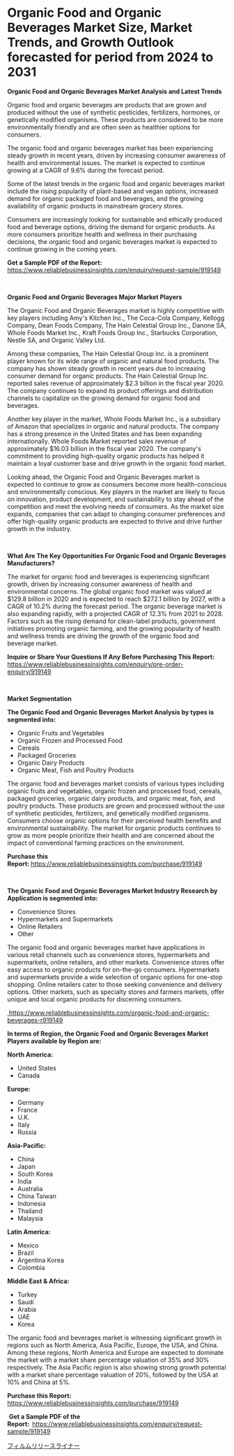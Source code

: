 <p><h1>Organic Food and Organic Beverages Market Size, Market Trends, and Growth Outlook forecasted for period from 2024 to 2031</h1></p><p><strong>Organic Food and Organic Beverages Market Analysis and Latest Trends</strong></p>
<p><p>Organic food and organic beverages are products that are grown and produced without the use of synthetic pesticides, fertilizers, hormones, or genetically modified organisms. These products are considered to be more environmentally friendly and are often seen as healthier options for consumers.</p><p>The organic food and organic beverages market has been experiencing steady growth in recent years, driven by increasing consumer awareness of health and environmental issues. The market is expected to continue growing at a CAGR of 9.6% during the forecast period.</p><p>Some of the latest trends in the organic food and organic beverages market include the rising popularity of plant-based and vegan options, increased demand for organic packaged food and beverages, and the growing availability of organic products in mainstream grocery stores.</p><p>Consumers are increasingly looking for sustainable and ethically produced food and beverage options, driving the demand for organic products. As more consumers prioritize health and wellness in their purchasing decisions, the organic food and organic beverages market is expected to continue growing in the coming years.</p></p>
<p><strong>Get a Sample PDF of the Report:&nbsp;</strong> <a href="https://www.reliablebusinessinsights.com/enquiry/request-sample/919149">https://www.reliablebusinessinsights.com/enquiry/request-sample/919149</a></p>
<p>&nbsp;</p>
<p><strong>Organic Food and Organic Beverages Major Market Players</strong></p>
<p><p>The Organic Food and Organic Beverages market is highly competitive with key players including Amy's Kitchen Inc., The Coca-Cola Company, Kellogg Company, Dean Foods Company, The Hain Celestial Group Inc., Danone SA, Whole Foods Market Inc., Kraft Foods Group Inc., Starbucks Corporation, Nestle SA, and Organic Valley Ltd.</p><p>Among these companies, The Hain Celestial Group Inc. is a prominent player known for its wide range of organic and natural food products. The company has shown steady growth in recent years due to increasing consumer demand for organic products. The Hain Celestial Group Inc. reported sales revenue of approximately $2.3 billion in the fiscal year 2020. The company continues to expand its product offerings and distribution channels to capitalize on the growing demand for organic food and beverages.</p><p>Another key player in the market, Whole Foods Market Inc., is a subsidiary of Amazon that specializes in organic and natural products. The company has a strong presence in the United States and has been expanding internationally. Whole Foods Market reported sales revenue of approximately $16.03 billion in the fiscal year 2020. The company's commitment to providing high-quality organic products has helped it maintain a loyal customer base and drive growth in the organic food market.</p><p>Looking ahead, the Organic Food and Organic Beverages market is expected to continue to grow as consumers become more health-conscious and environmentally conscious. Key players in the market are likely to focus on innovation, product development, and sustainability to stay ahead of the competition and meet the evolving needs of consumers. As the market size expands, companies that can adapt to changing consumer preferences and offer high-quality organic products are expected to thrive and drive further growth in the industry.</p></p>
<p>&nbsp;</p>
<p><strong>What Are The Key Opportunities For Organic Food and Organic Beverages Manufacturers?</strong></p>
<p><p>The market for organic food and beverages is experiencing significant growth, driven by increasing consumer awareness of health and environmental concerns. The global organic food market was valued at $129.8 billion in 2020 and is expected to reach $272.1 billion by 2027, with a CAGR of 10.2% during the forecast period. The organic beverage market is also expanding rapidly, with a projected CAGR of 12.3% from 2021 to 2028. Factors such as the rising demand for clean-label products, government initiatives promoting organic farming, and the growing popularity of health and wellness trends are driving the growth of the organic food and beverage market.</p></p>
<p><strong>Inquire or Share Your Questions If Any Before Purchasing This Report:</strong> <a href="https://www.reliablebusinessinsights.com/enquiry/pre-order-enquiry/919149">https://www.reliablebusinessinsights.com/enquiry/pre-order-enquiry/919149</a></p>
<p>&nbsp;</p>
<p><strong>Market Segmentation</strong></p>
<p><strong>The Organic Food and Organic Beverages Market Analysis by types is segmented into:</strong></p>
<p><ul><li>Organic Fruits and Vegetables</li><li>Organic Frozen and Processed Food</li><li>Cereals</li><li>Packaged Groceries</li><li>Organic Dairy Products</li><li>Organic Meat, Fish and Poultry Products</li></ul></p>
<p><p>The organic food and beverages market consists of various types including organic fruits and vegetables, organic frozen and processed food, cereals, packaged groceries, organic dairy products, and organic meat, fish, and poultry products. These products are grown and processed without the use of synthetic pesticides, fertilizers, and genetically modified organisms. Consumers choose organic options for their perceived health benefits and environmental sustainability. The market for organic products continues to grow as more people prioritize their health and are concerned about the impact of conventional farming practices on the environment.</p></p>
<p><strong>Purchase this Report:&nbsp;</strong><a href="https://www.reliablebusinessinsights.com/purchase/919149">https://www.reliablebusinessinsights.com/purchase/919149</a></p>
<p>&nbsp;</p>
<p><strong>The Organic Food and Organic Beverages Market Industry Research by Application is segmented into:</strong></p>
<p><ul><li>Convenience Stores</li><li>Hypermarkets and Supermarkets</li><li>Online Retailers</li><li>Other</li></ul></p>
<p><p>The organic food and organic beverages market have applications in various retail channels such as convenience stores, hypermarkets and supermarkets, online retailers, and other markets. Convenience stores offer easy access to organic products for on-the-go consumers. Hypermarkets and supermarkets provide a wide selection of organic options for one-stop shopping. Online retailers cater to those seeking convenience and delivery options. Other markets, such as specialty stores and farmers markets, offer unique and local organic products for discerning consumers.</p></p>
<p><a href="https://www.reliablebusinessinsights.com/organic-food-and-organic-beverages-r919149">&nbsp;https://www.reliablebusinessinsights.com/organic-food-and-organic-beverages-r919149</a></p>
<p><strong>In terms of Region, the Organic Food and Organic Beverages Market Players available by Region are:</strong></p>
<p>
    <p> <strong> North America: </strong>
        <ul>
            <li>United States</li>
            <li>Canada</li>
        </ul>
        </p> 
    <p> <strong> Europe: </strong>
        <ul>
            <li>Germany</li>
            <li>France</li>
            <li>U.K.</li>
            <li>Italy</li>
            <li>Russia</li>
        </ul>
        </p> 
    <p> <strong> Asia-Pacific: </strong>
        <ul>
            <li>China</li>
            <li>Japan</li>
            <li>South Korea</li>
            <li>India</li>
            <li>Australia</li>
            <li>China Taiwan</li>
            <li>Indonesia</li>
            <li>Thailand</li>
            <li>Malaysia</li>
        </ul>
        </p> 
    <p> <strong> Latin America: </strong>
        <ul>
            <li>Mexico</li>
            <li>Brazil</li>
            <li>Argentina Korea</li>
            <li>Colombia</li>
        </ul>
        </p> 
    <p> <strong> Middle East & Africa: </strong>
        <ul>
            <li>Turkey</li>
            <li>Saudi</li>
            <li>Arabia</li>
            <li>UAE</li>
            <li>Korea</li>
        </ul>
    </p>
    </p>
<p><p>The organic food and beverages market is witnessing significant growth in regions such as North America, Asia Pacific, Europe, the USA, and China. Among these regions, North America and Europe are expected to dominate the market with a market share percentage valuation of 35% and 30% respectively. The Asia Pacific region is also showing strong growth potential with a market share percentage valuation of 20%, followed by the USA at 10% and China at 5%.</p></p>
<p><strong>Purchase this Report: </strong><a href="https://www.reliablebusinessinsights.com/purchase/919149">https://www.reliablebusinessinsights.com/purchase/919149</a></p>
<p>&nbsp;<strong>Get a Sample PDF of the Report:&nbsp;&nbsp;</strong><a href="https://www.reliablebusinessinsights.com/enquiry/request-sample/919149">https://www.reliablebusinessinsights.com/enquiry/request-sample/919149</a></p>
<p><strong></strong></p>
<p><p><a href="https://github.com/reliezer65/Market-Research-Report-List-2/blob/main/351287030527.md">フィルムリリースライナー</a></p></p>